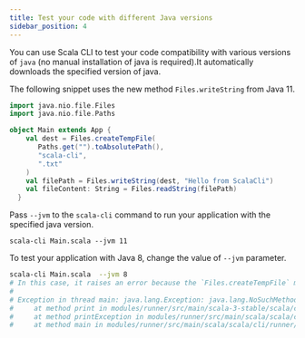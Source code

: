 ```yaml
---
title: Test your code with different Java versions
sidebar_position: 4
---
```


You can use Scala CLI to test your code compatibility with various versions of `java` (no manual installation of java is required).It automatically downloads the specified version of java.

The following snippet uses the new method `Files.writeString` from Java 11. 

```scala name:Main.scala
import java.nio.file.Files
import java.nio.file.Paths

object Main extends App {
    val dest = Files.createTempFile(
       Paths.get("").toAbsolutePath(),
       "scala-cli",
       ".txt"
    ) 
    val filePath = Files.writeString(dest, "Hello from ScalaCli")
    val fileContent: String = Files.readString(filePath)
  }
 ```


Pass `--jvm` to the `scala-cli` command to run your application with the specified java version.

```scala-cli 
scala-cli Main.scala --jvm 11
```

<!-- Expected:
-->

To test your application with Java 8, change the value of `--jvm` parameter.
```bash
scala-cli Main.scala  --jvm 8
# In this case, it raises an error because the `Files.createTempFile` method is not available in java 8
#
# Exception in thread main: java.lang.Exception: java.lang.NoSuchMethodError: java.nio.file.Files.writeString(Ljava/nio/file/Path;Ljava/lang/CharSequence;[Ljava/nio/file/OpenOption;)Ljava/nio/file/Path;
#     at method print in modules/runner/src/main/scala-3-stable/scala/cli/runner/Stacktrace.scala:12 inside runner_3.jar 
#     at method printException in modules/runner/src/main/scala/scala/cli/runner/StackTracePrinter.scala:91 inside runner_3.jar 
#     at method main in modules/runner/src/main/scala/scala/cli/runner/Runner.scala:22 inside runner_3.jar
```